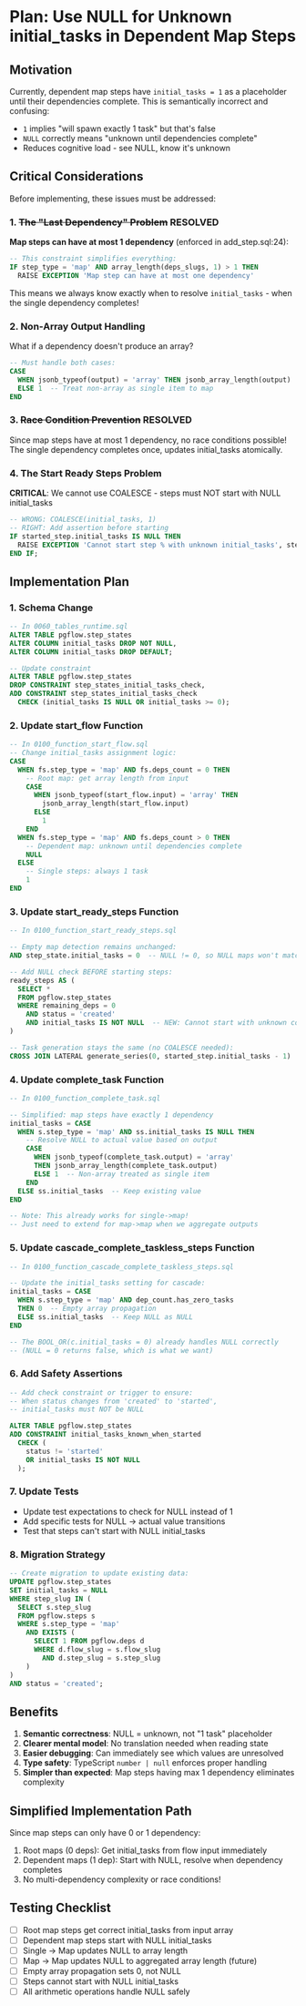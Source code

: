 # Plan: Use NULL for Unknown initial_tasks in Dependent Map Steps

## Motivation
Currently, dependent map steps have `initial_tasks = 1` as a placeholder until their dependencies complete. This is semantically incorrect and confusing:
- `1` implies "will spawn exactly 1 task" but that's false
- `NULL` correctly means "unknown until dependencies complete"
- Reduces cognitive load - see NULL, know it's unknown

## Critical Considerations
Before implementing, these issues must be addressed:

### 1. ~~The "Last Dependency" Problem~~ RESOLVED
**Map steps can have at most 1 dependency** (enforced in add_step.sql:24):
```sql
-- This constraint simplifies everything:
IF step_type = 'map' AND array_length(deps_slugs, 1) > 1 THEN
  RAISE EXCEPTION 'Map step can have at most one dependency'
```
This means we always know exactly when to resolve `initial_tasks` - when the single dependency completes!

### 2. Non-Array Output Handling
What if a dependency doesn't produce an array?
```sql
-- Must handle both cases:
CASE
  WHEN jsonb_typeof(output) = 'array' THEN jsonb_array_length(output)
  ELSE 1  -- Treat non-array as single item to map
END
```

### 3. ~~Race Condition Prevention~~ RESOLVED
Since map steps have at most 1 dependency, no race conditions possible!
The single dependency completes once, updates initial_tasks atomically.

### 4. The Start Ready Steps Problem
**CRITICAL**: We cannot use COALESCE - steps must NOT start with NULL initial_tasks
```sql
-- WRONG: COALESCE(initial_tasks, 1)
-- RIGHT: Add assertion before starting
IF started_step.initial_tasks IS NULL THEN
  RAISE EXCEPTION 'Cannot start step % with unknown initial_tasks', step_slug;
END IF;
```

## Implementation Plan

### 1. Schema Change
```sql
-- In 0060_tables_runtime.sql
ALTER TABLE pgflow.step_states
ALTER COLUMN initial_tasks DROP NOT NULL,
ALTER COLUMN initial_tasks DROP DEFAULT;

-- Update constraint
ALTER TABLE pgflow.step_states
DROP CONSTRAINT step_states_initial_tasks_check,
ADD CONSTRAINT step_states_initial_tasks_check
  CHECK (initial_tasks IS NULL OR initial_tasks >= 0);
```

### 2. Update start_flow Function
```sql
-- In 0100_function_start_flow.sql
-- Change initial_tasks assignment logic:
CASE
  WHEN fs.step_type = 'map' AND fs.deps_count = 0 THEN
    -- Root map: get array length from input
    CASE
      WHEN jsonb_typeof(start_flow.input) = 'array' THEN
        jsonb_array_length(start_flow.input)
      ELSE
        1
    END
  WHEN fs.step_type = 'map' AND fs.deps_count > 0 THEN
    -- Dependent map: unknown until dependencies complete
    NULL
  ELSE
    -- Single steps: always 1 task
    1
END
```

### 3. Update start_ready_steps Function
```sql
-- In 0100_function_start_ready_steps.sql

-- Empty map detection remains unchanged:
AND step_state.initial_tasks = 0  -- NULL != 0, so NULL maps won't match

-- Add NULL check BEFORE starting steps:
ready_steps AS (
  SELECT *
  FROM pgflow.step_states
  WHERE remaining_deps = 0
    AND status = 'created'
    AND initial_tasks IS NOT NULL  -- NEW: Cannot start with unknown count
)

-- Task generation stays the same (no COALESCE needed):
CROSS JOIN LATERAL generate_series(0, started_step.initial_tasks - 1)
```

### 4. Update complete_task Function
```sql
-- In 0100_function_complete_task.sql

-- Simplified: map steps have exactly 1 dependency
initial_tasks = CASE
  WHEN s.step_type = 'map' AND ss.initial_tasks IS NULL THEN
    -- Resolve NULL to actual value based on output
    CASE
      WHEN jsonb_typeof(complete_task.output) = 'array'
      THEN jsonb_array_length(complete_task.output)
      ELSE 1  -- Non-array treated as single item
    END
  ELSE ss.initial_tasks  -- Keep existing value
END

-- Note: This already works for single->map!
-- Just need to extend for map->map when we aggregate outputs
```

### 5. Update cascade_complete_taskless_steps Function
```sql
-- In 0100_function_cascade_complete_taskless_steps.sql

-- Update the initial_tasks setting for cascade:
initial_tasks = CASE
  WHEN s.step_type = 'map' AND dep_count.has_zero_tasks
  THEN 0  -- Empty array propagation
  ELSE ss.initial_tasks  -- Keep NULL as NULL
END

-- The BOOL_OR(c.initial_tasks = 0) already handles NULL correctly
-- (NULL = 0 returns false, which is what we want)
```

### 6. Add Safety Assertions
```sql
-- Add check constraint or trigger to ensure:
-- When status changes from 'created' to 'started',
-- initial_tasks must NOT be NULL

ALTER TABLE pgflow.step_states
ADD CONSTRAINT initial_tasks_known_when_started
  CHECK (
    status != 'started'
    OR initial_tasks IS NOT NULL
  );
```

### 7. Update Tests
- Update test expectations to check for NULL instead of 1
- Add specific tests for NULL -> actual value transitions
- Test that steps can't start with NULL initial_tasks

### 8. Migration Strategy
```sql
-- Create migration to update existing data:
UPDATE pgflow.step_states
SET initial_tasks = NULL
WHERE step_slug IN (
  SELECT s.step_slug
  FROM pgflow.steps s
  WHERE s.step_type = 'map'
    AND EXISTS (
      SELECT 1 FROM pgflow.deps d
      WHERE d.flow_slug = s.flow_slug
        AND d.step_slug = s.step_slug
    )
)
AND status = 'created';
```

## Benefits
1. **Semantic correctness**: NULL = unknown, not "1 task" placeholder
2. **Clearer mental model**: No translation needed when reading state
3. **Easier debugging**: Can immediately see which values are unresolved
4. **Type safety**: TypeScript `number | null` enforces proper handling
5. **Simpler than expected**: Map steps having max 1 dependency eliminates complexity

## Simplified Implementation Path
Since map steps can only have 0 or 1 dependency:
1. Root maps (0 deps): Get initial_tasks from flow input immediately
2. Dependent maps (1 dep): Start with NULL, resolve when dependency completes
3. No multi-dependency complexity or race conditions!

## Testing Checklist
- [ ] Root map steps get correct initial_tasks from input array
- [ ] Dependent map steps start with NULL initial_tasks
- [ ] Single -> Map updates NULL to array length
- [ ] Map -> Map updates NULL to aggregated array length (future)
- [ ] Empty array propagation sets 0, not NULL
- [ ] Steps cannot start with NULL initial_tasks
- [ ] All arithmetic operations handle NULL safely